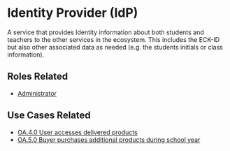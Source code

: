 # Identity Provider (IdP)

A service that provides Identity information about both students and teachers to the other services in the ecosystem. This includes the ECK-ID but also other associated data as needed (e.g. the students initials or class information).

## Roles Related

  - [Administrator](../roles/administrator.md)

## Use Cases Related

- [ OA.4.0 User accesses delivered products](../use-cases/oa.4.0-user-accesses-delivered-products.md)
- [OA.5.0 Buyer purchases additional products during school year](../use-cases/oa.5.0-buyer-purchases-additional-products.md)
